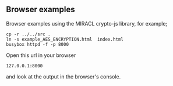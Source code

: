 ## Browser examples

Browser examples using the MIRACL crypto-js library, for example;

    cp -r ../../src .
    ln -s example_AES_ENCRYPTION.html  index.html
    busybox httpd -f -p 8000

Open this url in your browser

    127.0.0.1:8000

and look at the output in the browser's console.
